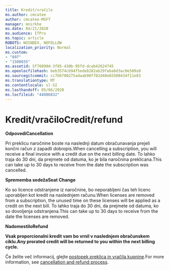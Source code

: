 ```yaml
---
title: Kredit/vračilo
ms.author: cmcatee
author: cmcatee-MSFT
manager: mnirkhe
ms.date: 04/21/2020
ms.audience: ITPro
ms.topic: article
ROBOTS: NOINDEX, NOFOLLOW
localization_priority: Normal
ms.custom:
- "897"
- "1500035"
ms.assetid: 5f76890d-3f85-430b-95fd-dcab42624745
ms.openlocfilehash: beb3574cb94f5ede8282ab29feba6d3ac0e589a9
ms.sourcegitcommit: cc7b6f00275adaab90f702d48e65500434f11e83
ms.translationtype: MT
ms.contentlocale: sl-SI
ms.lasthandoff: 05/06/2020
ms.locfileid: "44086832"
---
```

# <a name="creditrefund"></a><span data-ttu-id="b01f5-102">Kredit/vračilo</span><span class="sxs-lookup"><span data-stu-id="b01f5-102">Credit/refund</span></span>

<span data-ttu-id="b01f5-103">**Odpovedi**</span><span class="sxs-lookup"><span data-stu-id="b01f5-103">**Cancellation**</span></span>
  
<span data-ttu-id="b01f5-104">Pri preklicu naročnine boste na naslednji datum obračunavanja prejeli končni račun z zapadli dobropis.</span><span class="sxs-lookup"><span data-stu-id="b01f5-104">When cancelling a subscription, you will receive a final invoice with a credit due on the next billing date.</span></span> <span data-ttu-id="b01f5-105">To lahko traja do 30 dni, da prejmete od datuma, ko je bila naročnina preklicana.</span><span class="sxs-lookup"><span data-stu-id="b01f5-105">This can take up to 30 days to receive from the date the subscription was cancelled.</span></span>
  
<span data-ttu-id="b01f5-106">**Sprememba sedeža**</span><span class="sxs-lookup"><span data-stu-id="b01f5-106">**Seat Change**</span></span>
  
<span data-ttu-id="b01f5-107">Ko so licence odstranjene iz naročnine, bo neporabljeni čas teh licenc uporabljen kot kredit na naslednjem računu.</span><span class="sxs-lookup"><span data-stu-id="b01f5-107">When licenses are removed from a subscription, the unused time on these licenses will be applied as a credit on the next bill.</span></span> <span data-ttu-id="b01f5-108">To lahko traja do 30 dni, da prejmete od datuma, ko so dovoljenja odstranjena.</span><span class="sxs-lookup"><span data-stu-id="b01f5-108">This can take up to 30 days to receive from the date the licenses are removed.</span></span>

<span data-ttu-id="b01f5-109">**Nadomestilo**</span><span class="sxs-lookup"><span data-stu-id="b01f5-109">**Refund**</span></span>

<span data-ttu-id="b01f5-110">**Vsak proporcionalni kredit vam bo vrnil v naslednjem obračunskem ciklu.**</span><span class="sxs-lookup"><span data-stu-id="b01f5-110">**Any prorated credit will be returned to you within the next billing cycle.**</span></span>

<span data-ttu-id="b01f5-111">Če želite več informacij, glejte [postopek preklica in vračila kupnine](https://docs.microsoft.com/microsoft-365/commerce/subscriptions/cancel-your-subscription?view=o365-worldwide).</span><span class="sxs-lookup"><span data-stu-id="b01f5-111">For more information, see [cancellation and refund process](https://docs.microsoft.com/microsoft-365/commerce/subscriptions/cancel-your-subscription?view=o365-worldwide).</span></span> 
